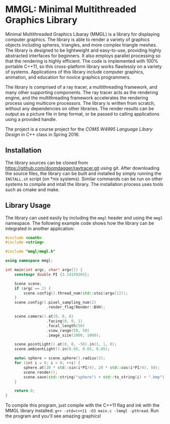 # MMGL: Minimal Multithreaded Graphics Library

Minimal Multithreaded Graphics Libaray (MMGL) is a library for displaying computer graphics. The library is able to render a variety of graphics objects including spheres, triangles, and more complex triangle meshes. The library is designed to be lightweight and easy-to-use, providing highly abstracted interfaces for beginners. It also employs parallel processing so that the rendering is highly efficient. The code is implemented with 100% portable C++11, so this cross-platform library works flawlessly on a variety of systems. Applications of this library include computer graphics, animation, and education for novice graphics programmers.

The library is comprised of a ray tracer, a multithreading framework, and many other supporting components. The ray tracer acts as the rendering engine, and the multithreading framework accelerates the rendering process using multicore processors. The library is written from scratch, without any dependencies on other libraries. The render results can be output as a picture file in bmp format, or be passed to calling applications using a provided handle.

The project is a course project for the *COMS W4995 Language Libary Design in C++* class in Spring 2016.

## Installation

The library sources can be cloned from <https://github.com/doomdagger/raytracer.git> using git. After downloading the source files, the library can be built and installed by simply running the `INSTALL.sh` script (on *nix systems). Similar commands can be run on other systems to compile and intall the library. The installation process uses tools such as cmake and make.

## Library Usage

The library can used easily by including the `mmgl` header and using the `mmgl` namespace. The following example code shows how the library can be integrated in another application:

```c++
#include <cmath>
#include <string>

#include "mmgl/mmgl.h"

using namespace mmgl;

int main(int argc, char* argv[]) {
    constexpr double PI {3.14159265};

    Scene scene;
    if (argc == 2) {
    	scene.config().thread_num(std::stoi(argv[1]));
    }
    scene.config().pixel_sampling_num(2)
                  .render_flag(Render::BVH);

    scene.camera().at(0, 0, 0)
                  .facing(0, 0, 1)
                  .focal_length(50)
                  .view_range(50, 50)
                  .image_size(1000, 1000);

    scene.pointLight().at(0, 0, -50).in(1, 1, 0);
    scene.ambientLight().in(0.05, 0.05, 0.05);

    auto& sphere = scene.sphere().radius(3);
    for (int i = 0; i < 8; ++i) {
        sphere.at(20 * std::sin(i*PI/4), 20 * std::cos(i*PI/4), 50);
        scene.render();
        scene.save(std::string("sphere") + std::to_string(i) + ".bmp");
    }

    return 0;
}
```

To compile this program, just compile with the C++11 flag and ink with the MMGL library installed: `g++ -std=c++11 -O3 main.c -lmmgl -pthread`. Run the program and you'll see amazing graphics!